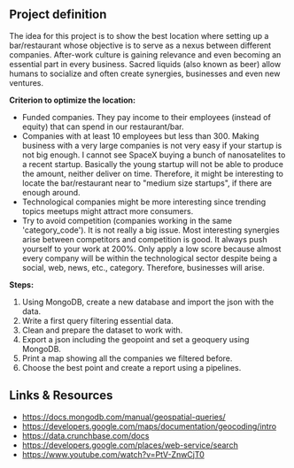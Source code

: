 ## Project definition

The idea for this project is to show the best location where setting up a bar/restaurant whose objective is to serve as a nexus between different companies. 
After-work culture is gaining relevance and even becoming an essential part in every business. Sacred liquids (also known as beer) allow humans to socialize and often create synergies, businesses and even new ventures. 

**Criterion to optimize the location:**
- Funded companies. They pay income to their employees (instead of equity) that can spend in our restaurant/bar.
- Companies with at least 10 employees but less than 300. Making business with a very large companies is not very easy if your startup is not big enough. I cannot see SpaceX buying a bunch of nanosatelites to a recent startup. Basically the young startup will not be able to produce the amount, neither deliver on time. Therefore, it might be interesting to locate the bar/restaurant near to "medium size startups", if there are enough around.
- Technological companies might be more interesting since trending topics meetups might attract more consumers.
- Try to avoid competition (companies working in the same 'category_code'). It is not really a big issue. Most interesting synergies arise between competitors and competition is good. It always push yourself to your work at 200%. Only apply a low score because almost every company will be within the technological sector despite being a social, web, news, etc., category. Therefore, businesses will arise. 


**Steps:**
1. Using MongoDB, create a new database and import the json with the data.
2. Write a first query filtering essential data.
3. Clean and prepare the dataset to work with.
4. Export a json including the geopoint and set a geoquery using MongoDB.
5. Print a map showing all the companies we filtered before.
6. Choose the best point and create a report using a pipelines.



## Links & Resources

- https://docs.mongodb.com/manual/geospatial-queries/
- https://developers.google.com/maps/documentation/geocoding/intro
- https://data.crunchbase.com/docs
- https://developers.google.com/places/web-service/search
- https://www.youtube.com/watch?v=PtV-ZnwCjT0